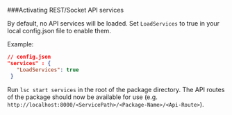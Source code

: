 ###Activating REST/Socket API services

By default, no API services will be loaded. Set `LoadServices` to true in your local config.json file to enable them.

Example:
```json
// config.json
"services" : {
   "LoadServices": true
 }
```

Run `lsc start services` in the root of the package directory. The API routes of the package should now be available for use 
(e.g. `http://localhost:8000/<ServicePath>/<Package-Name>/<Api-Route>`).

 